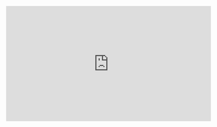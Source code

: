 <iframe width="560" height="315" src="https://www.youtube.com/embed/q6Gon4Zmr8k?si=6A8-SuP0uc5vN1d0" title="YouTube video player" frameborder="0" allow="accelerometer; autoplay; clipboard-write; encrypted-media; gyroscope; picture-in-picture; web-share" allowfullscreen></iframe>
